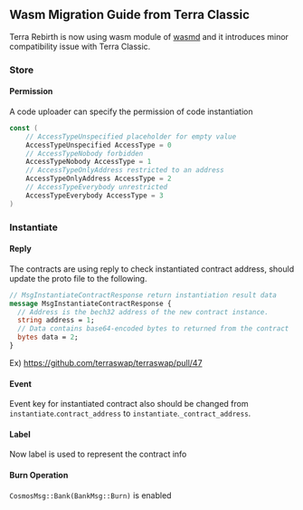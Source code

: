 ## Wasm Migration Guide from Terra Classic
Terra Rebirth is now using wasm module of [wasmd](https://github.com/CosmWasm/wasmd) and it introduces minor compatibility issue with Terra Classic.

### Store

#### Permission
A code uploader can specify the permission of code instantiation
```go
const (
	// AccessTypeUnspecified placeholder for empty value
	AccessTypeUnspecified AccessType = 0
	// AccessTypeNobody forbidden
	AccessTypeNobody AccessType = 1
	// AccessTypeOnlyAddress restricted to an address
	AccessTypeOnlyAddress AccessType = 2
	// AccessTypeEverybody unrestricted
	AccessTypeEverybody AccessType = 3
)
```

### Instantiate 

#### Reply
The contracts are using reply to check instantiated contract address, 
should update the proto file to the following.

```protobuf
// MsgInstantiateContractResponse return instantiation result data
message MsgInstantiateContractResponse {
  // Address is the bech32 address of the new contract instance.
  string address = 1;
  // Data contains base64-encoded bytes to returned from the contract
  bytes data = 2;
}
```

Ex) https://github.com/terraswap/terraswap/pull/47

#### Event
Event key for instantiated contract also should be changed from `instantiate`.`contract_address` to `instantiate`.`_contract_address`.

#### Label
Now label is used to represent the contract info

#### Burn Operation
`CosmosMsg::Bank(BankMsg::Burn)` is enabled
